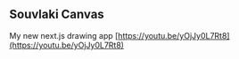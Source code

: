 ## Souvlaki Canvas
My new next.js drawing app
[https://youtu.be/yOjJy0L7Rt8](https://youtu.be/yOjJy0L7Rt8)